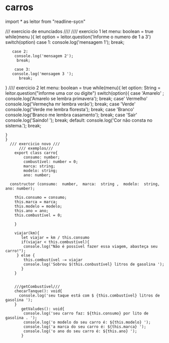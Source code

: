 # carros
 import * as leitor from "readline-sycn"

/// exercicio de enunciados ////
   //// exercicio 1
   let menu: boolean = true 
   while(menu ){
      let option = leitor.question('Informe o numero de 1 a 3')
    switch(option)
       case 1: 
         console.log('mensagem 1');
        break;

       case 2: 
        console.log('mensagem 2');
         break;

        case 3: 
       console.log('mensagem 3 ');
          break;
   }
 //// exercicio 2 
    let menu: boolean = true 
    while(menu){
        let option: String = leitor.question("informe uma cor ou digite")
    switch(option){
        case 'Amarelo' ; 
        console.log('Amarelo se lembra  primavera');
        break;
          case' Vermelho'
        console.log('Vermeçha mr lembra verão');
       break;
         case 'Verde'
         console.log('Verde me lembra floresta');
        break; 
         case 'Branco' 
          console.log('Branco me lembra casamento');
        break;
          case 'Sair'
          console.log('Saindo! ');
         break;
          default:
            console.log('Cor não consta no sistema.');
           break;

    }
    }   
      /// exercicio novo ///
          /// exemplos///
        export class carro{   
            consumo: number;
            combustível: number = 0;
            marca: string; 
            modelo: string;
            ano: number;

      constructor (consumo:  number,  marca:  string ,  modelo:  string,  ano: number);

        this.consumo = consumo;
        this.marca = marca;
        this.modelo = modelo;
        this.ano = ano;
        this.combustível = 0;

        }

        viajar(km){
           let viajar = km / this.consumo 
           if(viajar < this.combustível){
            console.log("Não é possível fazer essa viagem, abasteça seu carro!");
         } else {
            this.combustível -= viajar
            console.log('Sobrou $(this.conbustível} litros de gasolina ');
           }
        }
        

        ///getCombustível///
        checarTanque(): void{
          console.log('seu taque está com $ {this.combustível} litros de gasolina ');
        }
           getValudes(): void{
            console.log('seu carro faz: ${this.consumo} por lito de gasolina . ');
            console.log('o modelo do seu carro é: ${this.modelo} ');
            console.log('a marca do seu carro é: ${this.marca} '); 
            console.log('o ano do seu carro é: ${this.ano} ');
           }





        
